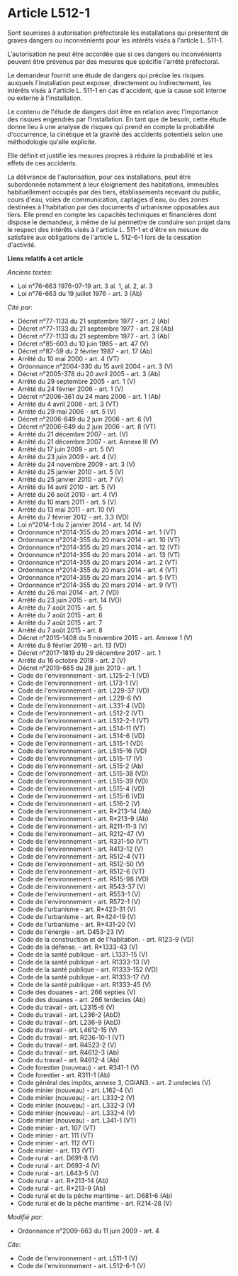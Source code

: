 # Article L512-1

Sont soumises à autorisation préfectorale les installations qui présentent de graves dangers ou inconvénients pour les
intérêts visés à l'article L. 511-1.

L'autorisation ne peut être accordée que si ces dangers ou inconvénients peuvent être prévenus par des mesures que spécifie
l'arrêté préfectoral. 

Le demandeur fournit une étude de dangers qui précise les risques auxquels l'installation peut exposer, directement ou
indirectement, les intérêts visés à l'article L. 511-1 en cas d'accident, que la cause soit interne ou externe à
l'installation. 

Le contenu de l'étude de dangers doit être en relation avec l'importance des risques engendrés par l'installation. En tant
que de besoin, cette étude donne lieu à une analyse de risques qui prend en compte la probabilité d'occurrence, la cinétique
et la gravité des accidents potentiels selon une méthodologie qu'elle explicite. 

Elle définit et justifie les mesures propres à réduire la probabilité et les effets de ces accidents. 

La délivrance de l'autorisation, pour ces installations, peut être subordonnée notamment à leur éloignement des habitations,
immeubles habituellement occupés par des tiers, établissements recevant du public, cours d'eau, voies de communication,
captages d'eau, ou des zones destinées à l'habitation par des documents d'urbanisme opposables aux tiers. Elle prend en
compte les capacités techniques et financières dont dispose le demandeur, à même de lui permettre de conduire son projet dans
le respect des intérêts visés à l'article L. 511-1 et d'être en mesure de satisfaire aux obligations de l'article L. 512-6-1
lors de la cessation d'activité.

**Liens relatifs à cet article**

_Anciens textes_:

  - Loi n°76-663 1976-07-19 art. 3 al. 1, al. 2, al. 3
  - Loi n°76-663 du 19 juillet 1976 - art. 3 (Ab)

_Cité par_:

  - Décret n°77-1133 du 21 septembre 1977 - art. 2 (Ab)
  - Décret n°77-1133 du 21 septembre 1977 - art. 28 (Ab)
  - Décret n°77-1133 du 21 septembre 1977 - art. 3 (Ab)
  - Décret n°85-603 du 10 juin 1985 - art. 47 (V)
  - Décret n°87-59 du 2 février 1987 - art. 17 (Ab)
  - Arrêté du 10 mai 2000 - art. 4 (VT)
  - Ordonnance n°2004-330 du 15 avril 2004 - art. 3 (V)
  - Décret n°2005-378 du 20 avril 2005 - art. 3 (Ab)
  - Arrêté du 29 septembre 2005 - art. 1 (V)
  - Arrêté du 24 février 2006 - art. 1 (V)
  - Décret n°2006-361 du 24 mars 2006 - art. 1 (Ab)
  - Arrêté du 4 avril 2006 - art. 3 (VT)
  - Arrêté du 29 mai 2006 - art. 5 (V)
  - Décret n°2006-649 du 2 juin 2006 - art. 6 (V)
  - Décret n°2006-649 du 2 juin 2006 - art. 8 (VT)
  - Arrêté du 21 décembre 2007 - art. (V)
  - Arrêté du 21 décembre 2007 - art. Annexe III (V)
  - Arrêté du 17 juin 2009 - art. 5 (V)
  - Arrêté du 23 juin 2009 - art. 4 (V)
  - Arrêté du 24 novembre 2009 - art. 3 (V)
  - Arrêté du 25 janvier 2010 - art. 5 (V)
  - Arrêté du 25 janvier 2010 - art. 7 (V)
  - Arrêté du 14 avril 2010 - art. 5 (V)
  - Arrêté du 26 août 2010 - art. 4 (V)
  - Arrêté du 10 mars 2011 - art. 5 (V)
  - Arrêté du 13 mai 2011 - art. 10 (V)
  - Arrêté du 7 février 2012 - art. 3.3 (VD)
  - Loi n°2014-1 du 2 janvier 2014 - art. 14 (V)
  - Ordonnance n°2014-355 du 20 mars 2014 - art. 1 (VT)
  - Ordonnance n°2014-355 du 20 mars 2014 - art. 10 (VT)
  - Ordonnance n°2014-355 du 20 mars 2014 - art. 12 (VT)
  - Ordonnance n°2014-355 du 20 mars 2014 - art. 13 (VT)
  - Ordonnance n°2014-355 du 20 mars 2014 - art. 2 (VT)
  - Ordonnance n°2014-355 du 20 mars 2014 - art. 4 (VT)
  - Ordonnance n°2014-355 du 20 mars 2014 - art. 5 (VT)
  - Ordonnance n°2014-355 du 20 mars 2014 - art. 9 (VT)
  - Arrêté du 26 mai 2014 - art. 7 (VD)
  - Arrêté du 23 juin 2015 - art. 14 (VD)
  - Arrêté du 7 août 2015 - art. 5
  - Arrêté du 7 août 2015 - art. 6
  - Arrêté du 7 août 2015 - art. 7
  - Arrêté du 7 août 2015 - art. 8
  - Décret n°2015-1408 du 5 novembre 2015 - art. Annexe 1 (V)
  - Arrêté du 8 février 2016 - art. 13 (VD)
  - Décret n°2017-1819 du 29 décembre 2017 - art. 1
  - Arrêté du 16 octobre 2018 - art. 2 (V)
  - Décret n°2019-665 du 28 juin 2019 - art. 1
  - Code de l'environnement - art. L125-2-1 (VD)
  - Code de l'environnement - art. L173-1 (V)
  - Code de l'environnement - art. L229-37 (VD)
  - Code de l'environnement - art. L229-6 (V)
  - Code de l'environnement - art. L331-4 (VD)
  - Code de l'environnement - art. L512-2 (VT)
  - Code de l'environnement - art. L512-2-1 (VT)
  - Code de l'environnement - art. L514-11 (VT)
  - Code de l'environnement - art. L514-6 (VD)
  - Code de l'environnement - art. L515-1 (VD)
  - Code de l'environnement - art. L515-16 (VD)
  - Code de l'environnement - art. L515-17 (V)
  - Code de l'environnement - art. L515-2 (Ab)
  - Code de l'environnement - art. L515-38 (VD)
  - Code de l'environnement - art. L515-39 (VD)
  - Code de l'environnement - art. L515-4 (VD)
  - Code de l'environnement - art. L515-6 (VD)
  - Code de l'environnement - art. L516-2 (V)
  - Code de l'environnement - art. R*213-14 (Ab)
  - Code de l'environnement - art. R*213-9 (Ab)
  - Code de l'environnement - art. R211-11-3 (V)
  - Code de l'environnement - art. R212-47 (V)
  - Code de l'environnement - art. R331-50 (VT)
  - Code de l'environnement - art. R413-12 (V)
  - Code de l'environnement - art. R512-4 (VT)
  - Code de l'environnement - art. R512-50 (V)
  - Code de l'environnement - art. R512-6 (VT)
  - Code de l'environnement - art. R515-98 (VD)
  - Code de l'environnement - art. R543-37 (V)
  - Code de l'environnement - art. R553-1 (V)
  - Code de l'environnement - art. R572-1 (V)
  - Code de l'urbanisme - art. R*423-31 (V)
  - Code de l'urbanisme - art. R*424-19 (V)
  - Code de l'urbanisme - art. R*431-20 (V)
  - Code de l'énergie - art. D453-23 (V)
  - Code de la construction et de l'habitation. - art. R123-9 (VD)
  - Code de la défense. - art. R*1333-43 (V)
  - Code de la santé publique - art. L1331-15 (V)
  - Code de la santé publique - art. R1333-13 (V)
  - Code de la santé publique - art. R1333-152 (VD)
  - Code de la santé publique - art. R1333-17 (V)
  - Code de la santé publique - art. R1333-45 (V)
  - Code des douanes - art. 266 septies (V)
  - Code des douanes - art. 266 terdecies (Ab)
  - Code du travail - art. L2315-6 (V)
  - Code du travail - art. L236-2 (AbD)
  - Code du travail - art. L236-9 (AbD)
  - Code du travail - art. L4612-15 (V)
  - Code du travail - art. R236-10-1 (VT)
  - Code du travail - art. R4523-2 (V)
  - Code du travail - art. R4612-3 (Ab)
  - Code du travail - art. R4612-4 (Ab)
  - Code forestier (nouveau) - art. R341-1 (V)
  - Code forestier - art. R311-1 (Ab)
  - Code général des impôts, annexe 3, CGIAN3. - art. 2 undecies (V)
  - Code minier (nouveau) - art. L162-4 (V)
  - Code minier (nouveau) - art. L332-2 (V)
  - Code minier (nouveau) - art. L332-3 (V)
  - Code minier (nouveau) - art. L332-4 (V)
  - Code minier (nouveau) - art. L341-1 (VT)
  - Code minier - art. 107 (VT)
  - Code minier - art. 111 (VT)
  - Code minier - art. 112 (VT)
  - Code minier - art. 113 (VT)
  - Code rural - art. D691-8 (V)
  - Code rural - art. D693-4 (V)
  - Code rural - art. L643-5 (V)
  - Code rural - art. R*213-14 (Ab)
  - Code rural - art. R*213-9 (Ab)
  - Code rural et de la pêche maritime - art. D681-6 (Ab)
  - Code rural et de la pêche maritime - art. R214-28 (V)

_Modifié par_:

  - Ordonnance n°2009-663 du 11 juin 2009 - art. 4

_Cite_:

  - Code de l'environnement - art. L511-1 (V)
  - Code de l'environnement - art. L512-6-1 (V)
